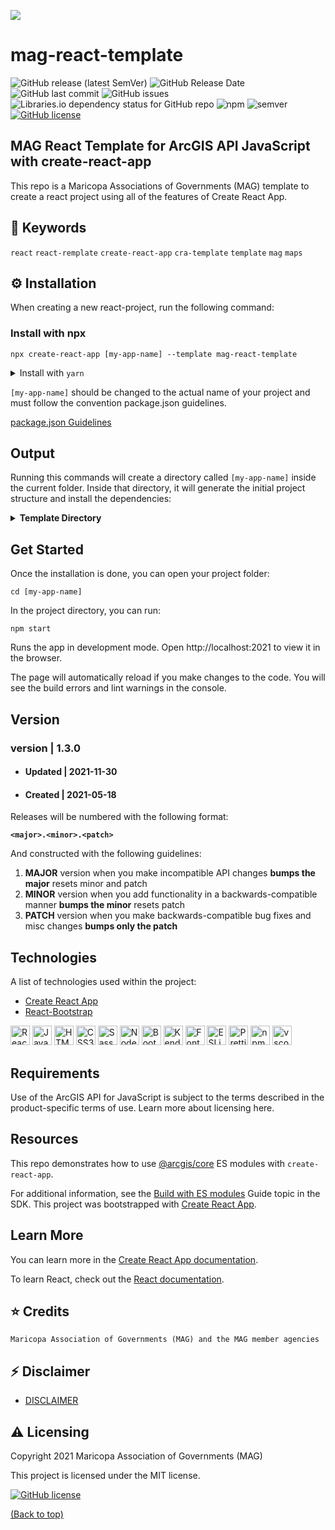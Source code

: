 ![](http://geo.azmag.gov/maps/readonaz/app/resources/img/maglogo_black.png)

# mag-react-template

![GitHub release (latest SemVer)](https://img.shields.io/github/v/release/AZMAG/mag-react-template?&logo=github&style=flat-square)
![GitHub Release Date](https://img.shields.io/github/release-date/AZMAG/mag-react-template?&logo=github&style=flat-square)
![GitHub last commit](https://img.shields.io/github/last-commit/AZMAG/mag-react-template?&logo=github&style=flat-square)
![GitHub issues](https://img.shields.io/github/issues-raw/AZMAG/mag-react-template?&logo=github&style=flat-square)
![Libraries.io dependency status for GitHub repo](https://img.shields.io/librariesio/github/AZMAG/mag-react-template?style=flat-square)
![npm](https://img.shields.io/npm/v/cra-template-mag-react-template?color=crimson&logo=npm&style=flat-square)
![semver](https://img.shields.io/badge/semver-2.0.0-blue?style=flat-square)
[![GitHub license](https://img.shields.io/github/license/AZMAG/mag-react-template?style=flat-square)](https://github.com/AZMAG/mag-react-template/blob/main/LICENSE)

## MAG React Template for ArcGIS API JavaScript with create-react-app

This repo is a Maricopa Associations of Governments (MAG) template to create a react project using all of the features of Create React App.

## :key: Keywords

`react` `react-remplate` `create-react-app` `cra-template` `template` `mag` `maps`

## :gear: Installation

When creating a new react-project, run the following command:

### Install with npx

```
npx create-react-app [my-app-name] --template mag-react-template
```

<details><summary>Install with <code>yarn</code></summary><p>

```bash
$ yarn create-react-app [my-app-name] --template mag-react-template
```

</p></details>

`[my-app-name]` should be changed to the actual name of your project and must follow the convention package.json guidelines.

[package.json Guidelines](https://docs.npmjs.com/cli/v7/configuring-npm/package-json)

## Output

Running this commands will create a directory called `[my-app-name]` inside the current folder. Inside that directory, it will generate the initial project structure and install the dependencies:

<details><summary><strong>Template Directory</strong></summary><p>

```
[my-app-name]

├── README.md
├── LICENSE
├── config-overrides.js
├── node_modules
├── package.json
├── .gitignore
├── public
│   ├── images
|   |   |── images
|   |   |   └── favicons
│   ├── favicon.ico
│   ├── google.html
│   ├── humans.txt
│   ├── index.html
│   ├── LICENSE
│   ├── manifest.json
│   ├── robots.txt
│   └── images
|       |── images/favicons
└── src
    ├── components
    |   |── Layers
    |   |── Map
    |   |   |── map.scss
    |   |   |── map.js
    |   |   |__ package.json
    |   |── Widgets
    |   |   |── basemapToggleWidget.js
    |   |   |── homeWidget.js
    |   |   |── locateWidget.js
    |   |   |── logoWidget.js
    |   |   |── searchWidget.js
    |   |   |── widgets.scss
    |   |   |__ zoomWidget.js
    ├── config
    ├── context
    |   |── DataContext.js
    ├── images
    |   |── various images
    ├── styles
    |   |── colors.scss
    |   |── typography.scss
    |   |── App.scss
    |   └── index.scss
    ├── App.js
    ├── App.test.js
    ├── index.js
    ├── reportWebVitals.js
    └── setupTests.js
```

</p></details>

## Get Started

Once the installation is done, you can open your project folder:

```
cd [my-app-name]
```

In the project directory, you can run:

```
npm start
```

Runs the app in development mode.
Open http://localhost:2021 to view it in the browser.

The page will automatically reload if you make changes to the code. You will see the build errors and lint warnings in the console.

## Version

### version | 1.3.0

- #### Updated | 2021-11-30
- #### Created | 2021-05-18

Releases will be numbered with the following format:

**`<major>.<minor>.<patch>`**

And constructed with the following guidelines:

1. **MAJOR** version when you make incompatible API changes **bumps the major** resets minor and patch
2. **MINOR** version when you add functionality in a backwards-compatible manner **bumps the minor** resets patch
3. **PATCH** version when you make backwards-compatible bug fixes and misc changes **bumps only the patch**

## Technologies

A list of technologies used within the project:

- [Create React App](https://github.com/facebook/create-react-app)
- [React-Bootstrap](https://react-bootstrap.github.io/)

<a href="https://reactjs.org/" title="React"><img src="https://github.com/get-icon/geticon/raw/master/icons/react.svg" alt="React" width="31px" height="31px"></a>
<a href="https://developer.mozilla.org/en-US/docs/Web/JavaScript" title="JavaScript"><img src="https://github.com/get-icon/geticon/raw/master/icons/javascript.svg" alt="JavaScript" width="31px" height="31px"></a>
<a href="https://www.w3.org/TR/html5/" title="HTML5"><img src="https://github.com/get-icon/geticon/raw/master/icons/html-5.svg" alt="HTML5" width="31px" height="31px"></a>
<a href="https://www.w3.org/TR/CSS/" title="CSS3"><img src="https://github.com/get-icon/geticon/raw/master/icons/css-3.svg" alt="CSS3" width="31px" height="31px"></a>
<a href="https://sass-lang.com/" title="Sass"><img src="https://github.com/get-icon/geticon/raw/master/icons/sass.svg" alt="Sass" width="31px" height="31px"></a>
<a href="https://github.com/sass/node-sass" title="Node-Sass"><img src="https://github.com/get-icon/geticon/raw/master/icons/node-sass.svg" alt="Node-Sass" width="31px" height="31px"></a>
<a href="https://getbootstrap.com/" title="Bootstrap"><img src="https://github.com/get-icon/geticon/raw/master/icons/bootstrap.svg" alt="Bootstrap" width="31px" height="31px"></a>
<a href="https://www.telerik.com/kendo-react-ui/components/" title="KendoReact"><img src="https://github.com/get-icon/geticon/raw/master/icons/progress.svg" alt="KendoReact" width="31px" height="31px"></a>
<a href="https://fontawesome.com/" title="Font-Awesome"><img src="https://github.com/get-icon/geticon/raw/master/icons/font-awesome.svg" alt="Font-Awesome" width="31px" height="31px"></a>
<a href="https://eslint.org/" title="ESLint"><img src="https://github.com/get-icon/geticon/raw/master/icons/eslint.svg" alt="ESLint" width="31px" height="31px"></a>
<a href="https://prettier.io/" title="Prettier"><img src="https://github.com/get-icon/geticon/raw/master/icons/prettier.svg" alt="Prettier" width="31px" height="31px"></a>
<a href="https://www.npmjs.com/" title="npm"><img src="https://github.com/get-icon/geticon/raw/master/icons/npm.svg" alt="npm" width="31px" height="31px"></a>
<a href="https://code.visualstudio.com/" title="vscode"><img src="https://github.com/get-icon/geticon/raw/master/icons/visual-studio-code.svg" alt="vscode" width="31px" height="31px"></a>

## Requirements

Use of the ArcGIS API for JavaScript is subject to the terms described in the product-specific terms of use. Learn more about licensing here.

## Resources

This repo demonstrates how to use [@arcgis/core](https://www.npmjs.com/package/@arcgis/core) ES modules with `create-react-app`.

For additional information, see the [Build with ES modules](https://developers.arcgis.com/javascript/latest/es-modules/) Guide topic in the SDK.
This project was bootstrapped with [Create React App](https://github.com/facebook/create-react-app).

## Learn More

You can learn more in the [Create React App documentation](https://facebook.github.io/create-react-app/docs/getting-started).

To learn React, check out the [React documentation](https://reactjs.org/).

## :star: Credits

`Maricopa Association of Governments (MAG) and the MAG member agencies`

## :zap: Disclaimer

- [DISCLAIMER](DISCLAIMER.md)

## :warning: Licensing

Copyright 2021 Maricopa Association of Governments (MAG)

This project is licensed under the MIT license.

[![GitHub license](https://img.shields.io/github/license/AZMAG/mag-react-template?style=flat-square)](https://github.com/AZMAG/mag-react-template/blob/main/LICENSE)

[(Back to top)](#mag-react-template)
